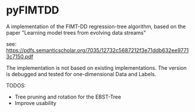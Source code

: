 # pyFIMTDD
A implementation of the FIMT-DD regression-tree algorithm, based on the paper "Learning model trees from evolving data streams" 

see: https://pdfs.semanticscholar.org/7035/12732c5687212f3e71ddb632ee97713c7150.pdf

The implementation is not based on existing implementations.
The version is debugged and tested for one-dimensional Data and Labels.

TODOS:

- Tree pruning and rotation for the EBST-Tree
- Improve usability
